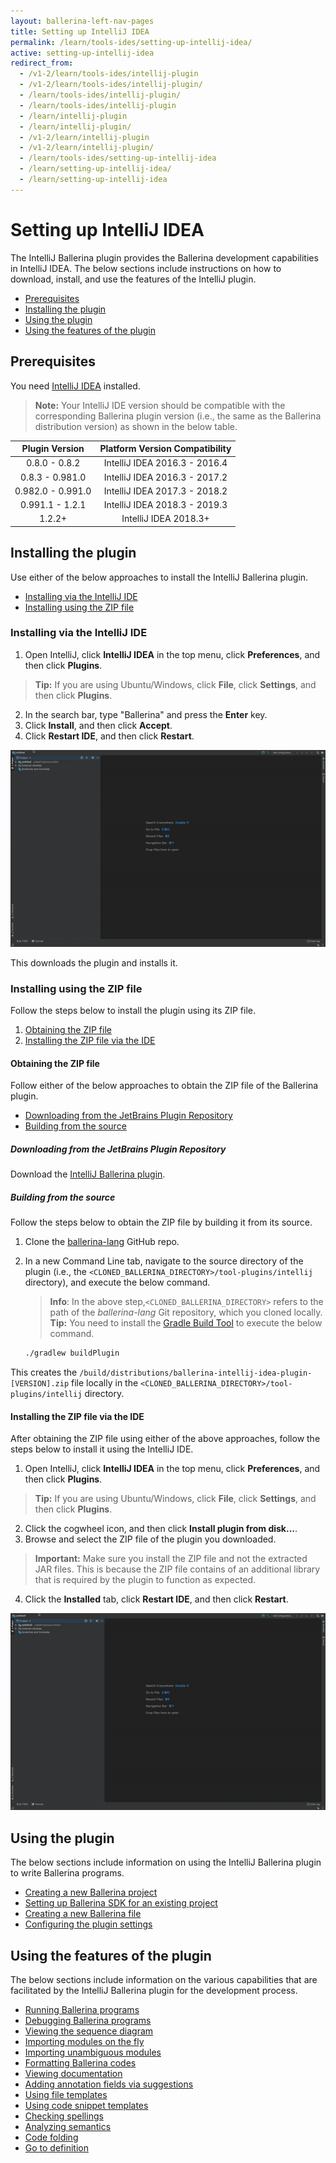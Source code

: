 ```yaml
---
layout: ballerina-left-nav-pages
title: Setting up IntelliJ IDEA
permalink: /learn/tools-ides/setting-up-intellij-idea/
active: setting-up-intellij-idea
redirect_from:
  - /v1-2/learn/tools-ides/intellij-plugin
  - /v1-2/learn/tools-ides/intellij-plugin/
  - /learn/tools-ides/intellij-plugin/
  - /learn/tools-ides/intellij-plugin
  - /learn/intellij-plugin
  - /learn/intellij-plugin/
  - /v1-2/learn/intellij-plugin
  - /v1-2/learn/intellij-plugin/
  - /learn/tools-ides/setting-up-intellij-idea
  - /learn/setting-up-intellij-idea/
  - /learn/setting-up-intellij-idea
---
```


# Setting up IntelliJ IDEA

The IntelliJ Ballerina plugin provides the Ballerina development capabilities in IntelliJ IDEA. The below sections include instructions on how to download, install, and use the features of the IntelliJ plugin.

- [Prerequisites](#prerequisites)
- [Installing the plugin](#installing-the-plugin)
- [Using the plugin](#using-the-plugin)
- [Using the features of the plugin](#using-the-features-of-the-plugin)

## Prerequisites

You need [IntelliJ IDEA](https://www.jetbrains.com/idea/download/) installed.

>**Note:** Your IntelliJ IDE version should be compatible with the corresponding Ballerina plugin version (i.e., the same as the Ballerina distribution version) as shown in the below table.

**Plugin Version**|**Platform Version Compatibility**
:-----:|:-----:
0.8.0 - 0.8.2|IntelliJ IDEA 2016.3 - 2016.4
0.8.3 - 0.981.0|IntelliJ IDEA 2016.3 - 2017.2
0.982.0 - 0.991.0|IntelliJ IDEA 2017.3 - 2018.2
0.991.1 - 1.2.1 | IntelliJ IDEA 2018.3 - 2019.3
1.2.2+ | IntelliJ IDEA 2018.3+

## Installing the plugin

Use either of the below approaches to install the IntelliJ Ballerina plugin.

- [Installing via the IntelliJ IDE](#installing-via-the-intellij-ide)
- [Installing using the ZIP file](#installing-using-the-zip-file)

### Installing via the IntelliJ IDE

1. Open IntelliJ, click **IntelliJ IDEA** in the top menu, click **Preferences**, and then click **Plugins**. 
> **Tip:** If you are using Ubuntu/Windows, click **File**, click **Settings**, and then click **Plugins**.
2. In the search bar, type "Ballerina" and press the **Enter** key. 
3. Click **Install**, and then click **Accept**.
4. Click **Restart IDE**, and then click **Restart**.

![Install the plugin via IntelliJ IDEA](/learn/images/install-plugin-via-intellij.gif)

This downloads the plugin and installs it.

### Installing using the ZIP file

Follow the steps below to install the plugin using its ZIP file.

1. [Obtaining the ZIP file](#obtaining-the-zip-file)
2. [Installing the ZIP file via the IDE](#installing-the-zip-file-via-the-ide)

#### Obtaining the ZIP file

Follow either of the below approaches to obtain the ZIP file of the Ballerina plugin.

- [Downloading from the JetBrains Plugin Repository](#downloading-from-the-jetbrains-plugin-repository)
- [Building from the source](#building-from-the-source)

##### Downloading from the JetBrains Plugin Repository

Download the [IntelliJ Ballerina plugin](https://plugins.jetbrains.com/plugin/9520-ballerina).


##### Building from the source

Follow the steps below to obtain the ZIP file by building it from its source.

1. Clone the [ballerina-lang](https://github.com/ballerina-platform/ballerina-lang) GitHub repo.
2. In a new Command Line tab, navigate to the source directory of the plugin (i.e., the `<CLONED_BALLERINA_DIRECTORY>/tool-plugins/intellij` directory), and execute the below command.
    > **Info**: In the above step,`<CLONED_BALLERINA_DIRECTORY>` refers to the path of the *ballerina-lang* Git repository, which you cloned locally. 
    > **Tip:** You need to install the [Gradle Build Tool](https://gradle.org/) to execute the below command.

    ```bash
    ./gradlew buildPlugin
    ```

This creates the `/build/distributions/ballerina-intellij-idea-plugin-[VERSION].zip` file locally in the `<CLONED_BALLERINA_DIRECTORY>/tool-plugins/intellij` directory.

#### Installing the ZIP file via the IDE

After obtaining the ZIP file using either of the above approaches, follow the steps below to install it using the IntelliJ IDE.


1. Open IntelliJ, click **IntelliJ IDEA** in the top menu, click **Preferences**, and then click **Plugins**. 
> **Tip:** If you are using Ubuntu/Windows, click **File**, click **Settings**, and then click **Plugins**.
2. Click the cogwheel icon, and then click **Install plugin from disk...**.
3. Browse and select the ZIP file of the plugin you downloaded.
> **Important:** Make sure you install the ZIP file and not the extracted JAR files. This is because the ZIP file contains of an additional library that is required by the plugin to function as expected.
4. Click the **Installed** tab, click **Restart IDE**, and then click **Restart**.

![Install using the Preferences option of the IDE.](/learn/images/install-via-editor-preferences.gif)

## Using the plugin

The below sections include information on using the IntelliJ Ballerina plugin to write Ballerina programs.

- [Creating a new Ballerina project](/learn/intellij-plugin/using-the-intellij-plugin#creating-a-new-ballerina-project)
- [Setting up Ballerina SDK for an existing project](/learn/intellij-plugin/using-the-intellij-plugin#setting-up-ballerina-sdk-for-an-existing-project)
- [Creating a new Ballerina file](/learn/intellij-plugin/using-the-intellij-plugin#creating-a-new-ballerina-file)
- [Configuring the plugin settings](/learn/intellij-plugin/using-the-intellij-plugin#configuring-the-plugin-settings)

## Using the features of the plugin

The below sections include information on the various capabilities that are facilitated by the IntelliJ Ballerina plugin for the development process.

- [Running Ballerina programs](/learn/intellij-plugin/using-intellij-plugin-features#running-ballerina-programs)
- [Debugging Ballerina programs](/learn/intellij-plugin/using-intellij-plugin-features#debugging-ballerina-programs)
- [Viewing the sequence diagram](/learn/intellij-plugin/using-intellij-plugin-features#viewing-the-sequence-diagram)
- [Importing modules on the fly](/learn/intellij-plugin/using-intellij-plugin-features#importing-modules-on-the-fly)
- [Importing unambiguous modules](/learn/intellij-plugin/using-intellij-plugin-features#importing-unambiguous-modules)
- [Formatting Ballerina codes](/learn/intellij-plugin/using-intellij-plugin-features#formatting-ballerina-codes)
- [Viewing documentation](/learn/intellij-plugin/using-intellij-plugin-features#viewing-documentation)
- [Adding annotation fields via suggestions](/learn/intellij-plugin/using-intellij-plugin-features#adding-annotation-fields-via-suggestions)
- [Using file templates](/learn/intellij-plugin/using-intellij-plugin-features#using-file-templates)
- [Using code snippet templates](/learn/intellij-plugin/using-intellij-plugin-features#using-code-snippet-templates)
- [Checking spellings](/learn/intellij-plugin/using-intellij-plugin-features#checking-spellings)
- [Analyzing semantics](/learn/intellij-plugin/using-intellij-plugin-features#analyzing-semantics)
- [Code folding](/learn/intellij-plugin/using-intellij-plugin-features#code-folding)
- [Go to definition](/learn/intellij-plugin/using-intellij-plugin-features#go-to-definition)
